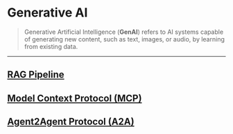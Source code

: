 # Generative AI

> Generative Artificial Intelligence (**GenAI**) refers to AI systems capable of generating new content, such as text, images, or audio, by learning from existing data.

---

## [RAG Pipeline](RAG_Pipeline.md)
## [Model Context Protocol (MCP)](MCP.md)
## [Agent2Agent Protocol (A2A)](A2A.md)
